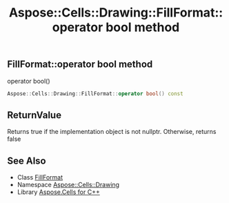 ﻿---
title: Aspose::Cells::Drawing::FillFormat::operator bool method
linktitle: operator bool
second_title: Aspose.Cells for C++ API Reference
description: 'Aspose::Cells::Drawing::FillFormat::operator bool method. operator bool() in C++.'
type: docs
weight: 400
url: /cpp/aspose.cells.drawing/fillformat/operator_bool/
---
## FillFormat::operator bool method


operator bool()

```cpp
Aspose::Cells::Drawing::FillFormat::operator bool() const
```


## ReturnValue

Returns true if the implementation object is not nullptr. Otherwise, returns false

## See Also

* Class [FillFormat](../)
* Namespace [Aspose::Cells::Drawing](../../)
* Library [Aspose.Cells for C++](../../../)
